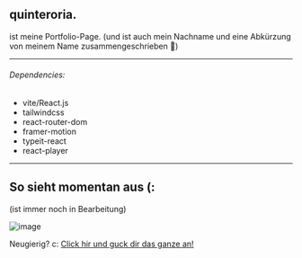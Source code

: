 ##  quinteroria.
ist meine Portfolio-Page. 
(und ist auch mein Nachname und eine Abkürzung von meinem Name zusammengeschrieben :honeybee:)

---

###### Dependencies:
- vite/React.js
- tailwindcss
- react-router-dom
- framer-motion
- typeit-react
- react-player

---

## So sieht momentan aus (:
(ist immer noch in Bearbeitung)

![image](https://user-images.githubusercontent.com/92849517/222745501-88aa3455-a525-4250-9a82-d7e33225c690.png)

Neugierig? c: 
[Click hir und guck dir das ganze an!](https://quinteroria-lczy7sz2l-orianaqh.vercel.app/)

